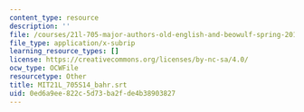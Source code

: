 ```yaml
---
content_type: resource
description: ''
file: /courses/21l-705-major-authors-old-english-and-beowulf-spring-2014/0ed6a9ee822c5d73ba2fde4b38903827_MIT21L_705S14_bahr.vtt
file_type: application/x-subrip
learning_resource_types: []
license: https://creativecommons.org/licenses/by-nc-sa/4.0/
ocw_type: OCWFile
resourcetype: Other
title: MIT21L_705S14_bahr.srt
uid: 0ed6a9ee-822c-5d73-ba2f-de4b38903827
---
```

